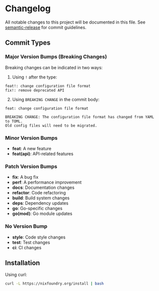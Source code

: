 # Changelog

All notable changes to this project will be documented in this file. See [semantic-release](https://github.com/semantic-release/semantic-release) for commit guidelines.

<!-- semantic-release will add new releases here automatically -->

## Commit Types

### Major Version Bumps (Breaking Changes)

Breaking changes can be indicated in two ways:

1. Using `!` after the type:

```
feat!: change configuration file format
fix!: remove deprecated API
```

2. Using `BREAKING CHANGE` in the commit body:

```
feat: change configuration file format

BREAKING CHANGE: The configuration file format has changed from YAML to TOML.
Old config files will need to be migrated.
```

### Minor Version Bumps

- **feat**: A new feature
- **feat(api)**: API-related features

### Patch Version Bumps

- **fix**: A bug fix
- **perf**: A performance improvement
- **docs**: Documentation changes
- **refactor**: Code refactoring
- **build**: Build system changes
- **deps**: Dependency updates
- **go**: Go-specific changes
- **go(mod)**: Go module updates

### No Version Bump

- **style**: Code style changes
- **test**: Test changes
- **ci**: CI changes

## Installation

Using curl:

```bash
curl -L https://nixfoundry.org/install | bash
```

